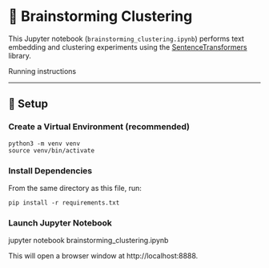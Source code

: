 # 🧠 Brainstorming Clustering

This Jupyter notebook (`brainstorming_clustering.ipynb`) performs text embedding and clustering experiments using the [SentenceTransformers](https://www.sbert.net) library.

Running instructions

---

## 🔧 Setup


### Create a Virtual Environment (recommended)
```
python3 -m venv venv
source venv/bin/activate
```

### Install Dependencies

From the same directory as this file, run:
```
pip install -r requirements.txt
```

### Launch Jupyter Notebook
jupyter notebook brainstorming_clustering.ipynb


This will open a browser window at http://localhost:8888.